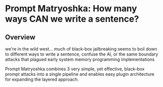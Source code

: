 # Prompt Matryoshka: How many ways CAN we write a sentence?

## Overview

we're in the wild west... much of black-box jailbreaking seems to boil down to different ways to write a sentence, confuse the AI, or the same boundary attacks that plagued early system memory programming implementations

Prompt Matryoshka combines 3 very simple, yet effective, black-box prompt attacks into a single pipeline and enables easy plugin architecture for expanding the layered approach.